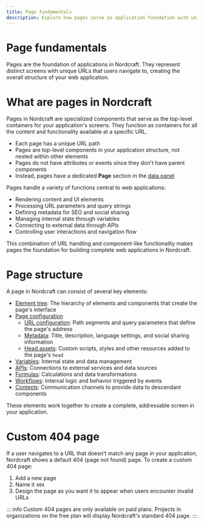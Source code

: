 ```yaml
---
title: Page fundamentals
description: Explore how pages serve as application foundation with unique URLs, metadata configuration, parameter handling and component containment.
---
```


# Page fundamentals
Pages are the foundation of applications in Nordcraft. They represent distinct screens with unique URLs that users navigate to, creating the overall structure of your web application.

# What are pages in Nordcraft
Pages in Nordcraft are specialized components that serve as the top-level containers for your application's screens. They function as containers for all the content and functionality available at a specific URL. 
- Each page has a unique URL path
- Pages are top-level components in your application structure, not nested within other elements
- Pages do not have attributes or events since they don't have parent components
- Instead, pages have a dedicated **Page** section in the [data panel](/the-editor/data-panel)

Pages handle a variety of functions central to web applications:
- Rendering content and UI elements
- Processing URL parameters and query strings
- Defining metadata for SEO and social sharing
- Managing internal state through variables
- Connecting to external data through APIs
- Controlling user interactions and navigation flow

This combination of URL handling and component-like functionality makes pages the foundation for building complete web applications in Nordcraft.

# Page structure
A page in Nordcraft can consist of several key elements:
- [Element tree](/the-editor/element-tree): The hierarchy of elements and components that create the page's interface
- [Page configuration](/pages/page-configuration)
    - [URL configuration](/pages/page-configuration#url-structure): Path segments and query parameters that define the page's address
    - [Metadata](/pages/page-configuration#metadata): Title, description, language settings, and social sharing information
    - [Head assets](/pages/page-configuration#head-assets): Custom scripts, styles and other resources added to the page's `head`
- [Variables](/variables/overview): Internal state and data management
- [APIs](/connecting-data/overview): Connections to external services and data sources
- [Formulas](/formulas/overview): Calculations and data transformations
- [Workflows](/workflows/overview): Internal logic and behavior triggered by events
- [Contexts](/contexts/overview): Communication channels to provide data to descendant components

These elements work together to create a complete, addressable screen in your application.

# Custom 404 page
If a user navigates to a URL that doesn't match any page in your application, Nordcraft shows a default 404 (page not found) page.
To create a custom 404 page:
1. Add a new page
2. Name it `404`
3. Design the page as you want it to appear when users encounter invalid URLs

::: info
Custom 404 pages are only available on paid plans. Projects in organizations on the free plan will display Nordcraft's standard 404 page.
:::